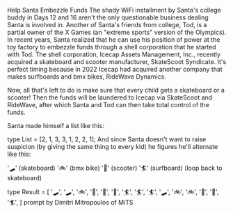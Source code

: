 Help Santa Embezzle Funds
The shady WiFi installment by Santa's college buddy in Days 12 and 16 aren't the only questionable business dealing Santa is involved in. Another of Santa's friends from college, Tod, is a partial owner of the X Games (an "extreme sports" version of the Olympics). In recent years, Santa realized that he can use his position of power at the toy factory to embezzle funds through a shell corporation that he started with Tod. The shell corporation, Icecap Assets Management, Inc., recently acquired a skateboard and scooter manufacturer, SkateScoot Syndicate. It's perfect timing because in 2022 Icecap had acquired another company that makes surfboards and bmx bikes, RideWave Dynamics.

Now, all that's left to do is make sure that every child gets a skateboard or a scooter! Then the funds will be laundered to Icecap via SkateScoot and RideWave, after which Santa and Tod can then take total control of the funds.

Santa made himself a list like this:


type List = [2, 1, 3, 3, 1, 2, 2, 1];
And since Santa doesn't want to raise suspicion (by giving the same thing to every kid) he figures he'll alternate like this:

'🛹' (skateboard)
'🚲' (bmx bike)
'🛴' (scooter)
'🏄' (surfboard)
(loop back to skateboard)

type Result = [
  '🛹', '🛹',
  '🚲',
  '🛴', '🛴', '🛴',
  '🏄', '🏄', '🏄',
  '🛹',
  '🚲', '🚲',
  '🛴', '🛴',
  '🏄',
]
prompt by Dimitri Mitropoulos of MiTS